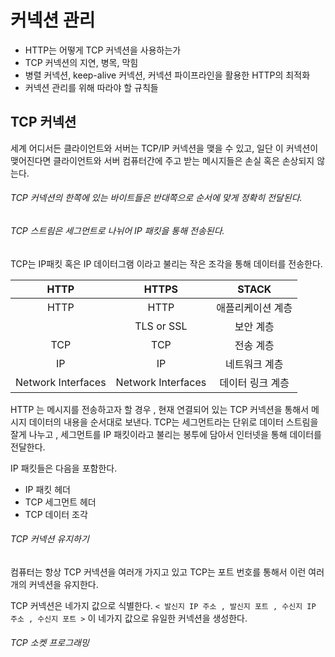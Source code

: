 # 커넥션 관리

- HTTP는 어떻게 TCP 커넥션을 사용하는가
- TCP 커넥션의 지연, 병목, 막힘
- 병렬 커넥션, keep-alive 커넥션, 커넥션 파이프라인을 활용한 HTTP의 최적화
- 커넥션 관리를 위해 따라야 할 규칙들

## TCP 커넥션

세계 어디서든 클라이언트와 서버는 TCP/IP 커넥션을 맺을 수 있고, 일단 이 커넥션이 맺어진다면 클라이언트와 서버 컴퓨터간에 주고 받는 메시지들은 손실 혹은 손상되지 않는다.

###### TCP 커넥션의 한쪽에 있는 바이트들은 반대쪽으로 순서에 맞게 정확히 전달된다.

###### TCP 스트림은 세그먼트로 나뉘어 IP 패킷을 통해 전송된다.

TCP는 IP패킷 혹은 IP 데이터그램 이라고 불리는 작은 조각을 통해 데이터를 전송한다.

| HTTP | HTTPS | STACK |
| :---: | :---: | :---: |
| HTTP | HTTP | 애플리케이션 계층 |
|  | TLS or SSL | 보안 계층 |
| TCP | TCP | 전송 계층 |
| IP | IP | 네트워크 계층 |
| Network Interfaces | Network Interfaces | 데이터 링크 계층 |

HTTP 는 메시지를 전송하고자 할 경우 , 현재 연결되어 있는 TCP 커넥션을 통해서 메시지 데이터의 내용을 순서대로 보낸다. TCP는 세그먼트라는 단위로 데이터 스트림을 잘게 나누고 , 세그먼트를 IP 패킷이라고 불리는 봉투에 담아서 인터넷을 통해 데이터를 전달한다.

IP 패킷들은 다음을 포함한다.
- IP 패킷 헤더
- TCP 세그먼트 헤더
- TCP 데이터 조각

###### TCP 커넥션 유지하기

컴퓨터는 항상 TCP 커넥션을 여러개 가지고 있고 TCP는 포트 번호를 통해서 이런 여러 개의 커넥션을 유지한다.

TCP 커넥션은 네가지 값으로 식별한다.
`< 발신지 IP 주소 , 발신지 포트 , 수신지 IP 주소 , 수신지 포트 >`
이 네가지 값으로 유일한 커넥션을 생성한다.

###### TCP 소켓 프로그래밍
